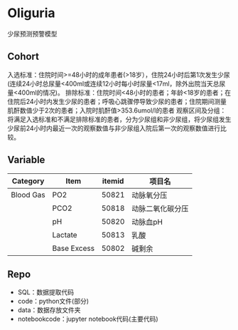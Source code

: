 # Oliguria

少尿预测预警模型

## Cohort

入选标准：住院时间>=48小时的成年患者(>18岁），住院24小时后第1次发生少尿(连续24小时总尿量<400ml或连续12小时每小时尿量<17ml，除外出院当天总尿量<400ml的情况)。
排除标准：住院时间<48小时的患者；年龄<18岁的患者；在住院后24小时内发生少尿的患者；呼吸心跳骤停导致少尿的患者；住院期间测量肌酐数值少于2次的患者；入院时肌酐值>353.6umol/l的患者
观察区间及分组：将满足入选标准和不满足排除标准的患者，分为少尿组和非少尿组，将少尿组发生少尿前24小时内最近一次的观察数值与非少尿组入院后第一次的观察数值进行比较。

## Variable

| Category | Item | itemid | 项目名 | 
|-|-|-|-|
|Blood Gas|PO2|50821|动脉氧分压|
||PCO2|50818|动脉二氧化碳分压|
||pH|50820|动脉血pH|
||Lactate|50813|乳酸|
||Base Excess|50802|碱剩余|

## Repo

* SQL：数据提取代码
* code：python文件(部分)
* data：数据存放文件夹
* notebookcode：jupyter notebook代码(主要代码)